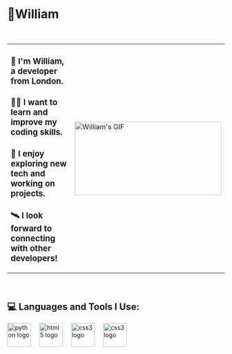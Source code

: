 

<h1 align="centre">🧗William</h1>
<br>

<table border="0" style="border-collapse: collapse; border: none;">
  <tr>
    <td style="border: none;">
    <h3>💯 I'm William, a developer from London.</h3>
    <h3>👨‍💻 I want to learn and improve my coding skills.</h3>
    <h3>🚀 I enjoy exploring new tech and working on projects.</h3>
    <h3>🛰 I look forward to connecting with other developers!</h3>
    </td>
    <td style="border: none;">
      <img width="340" height="170" src="https://media1.tenor.com/m/5IW2P62ENCAAAAAd/sharingan-naruto.gif" alt="William's GIF" />
    </td>
  </tr>
</table>
<br>

<h2>💻 Languages and Tools I Use:</h2>

<div align="left">
  <img src="https://cdn.jsdelivr.net/gh/devicons/devicon/icons/python/python-original.svg" height="55" alt="python logo"  />
  <img width="11" />
  <img src="https://cdn.jsdelivr.net/gh/devicons/devicon/icons/html5/html5-original.svg" height="55" alt="html5 logo"  />
  <img width="11" />
  <img src="https://cdn.jsdelivr.net/gh/devicons/devicon/icons/css3/css3-original.svg" height="55" alt="css3 logo"  />
  <img width="11" />
  <img src="https://custom-images.strikinglycdn.com/res/hrscywv4p/image/upload/c_limit,fl_lossy,h_9000,w_1200,f_auto,q_auto/12653425/mkMrNAtqyb2cOskfKcITq3WMq8U3t7eDo.png" height="55" alt="css3 logo"  />
</div>
 
</div>

















